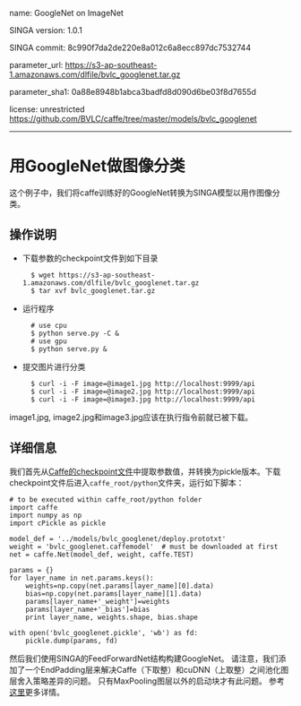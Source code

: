name: GoogleNet on ImageNet

SINGA version: 1.0.1

SINGA commit: 8c990f7da2de220e8a012c6a8ecc897dc7532744

parameter_url: https://s3-ap-southeast-1.amazonaws.com/dlfile/bvlc_googlenet.tar.gz

parameter_sha1: 0a88e8948b1abca3badfd8d090d6be03f8d7655d

license: unrestricted https://github.com/BVLC/caffe/tree/master/models/bvlc_googlenet

---

# 用GoogleNet做图像分类


这个例子中，我们将caffe训练好的GoogleNet转换为SINGA模型以用作图像分类。

## 操作说明

* 下载参数的checkpoint文件到如下目录

        $ wget https://s3-ap-southeast-1.amazonaws.com/dlfile/bvlc_googlenet.tar.gz
        $ tar xvf bvlc_googlenet.tar.gz

* 运行程序

        # use cpu
        $ python serve.py -C &
        # use gpu
        $ python serve.py &

* 提交图片进行分类

        $ curl -i -F image=@image1.jpg http://localhost:9999/api
        $ curl -i -F image=@image2.jpg http://localhost:9999/api
        $ curl -i -F image=@image3.jpg http://localhost:9999/api

image1.jpg, image2.jpg和image3.jpg应该在执行指令前就已被下载。

## 详细信息

我们首先从[Caffe的checkpoint文件](http://dl.caffe.berkeleyvision.org/bvlc_googlenet.caffemodel)中提取参数值，并转换为pickle版本。下载checkpoint文件后进入`caffe_root/python`文件夹，运行如下脚本： 

    # to be executed within caffe_root/python folder
    import caffe
    import numpy as np
    import cPickle as pickle

    model_def = '../models/bvlc_googlenet/deploy.prototxt'
    weight = 'bvlc_googlenet.caffemodel'  # must be downloaded at first
    net = caffe.Net(model_def, weight, caffe.TEST)

    params = {}
    for layer_name in net.params.keys():
        weights=np.copy(net.params[layer_name][0].data)
        bias=np.copy(net.params[layer_name][1].data)
        params[layer_name+'_weight']=weights
        params[layer_name+'_bias']=bias
        print layer_name, weights.shape, bias.shape

    with open('bvlc_googlenet.pickle', 'wb') as fd:
        pickle.dump(params, fd)

然后我们使用SINGA的FeedForwardNet结构构建GoogleNet。 请注意，我们添加了一个EndPadding层来解决Caffe（下取整）和cuDNN（上取整）之间池化图层舍入策略差异的问题。 只有MaxPooling图层以外的启动块才有此问题。 参考[这里](http://joelouismarino.github.io/blog_posts/blog_googlenet_keras.html)更多详情。
